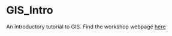 # GIS_Intro
An introductory tutorial to GIS.  Find the workshop webpage [here](https://june-skeeter.github.io/GIS_Intro/)
